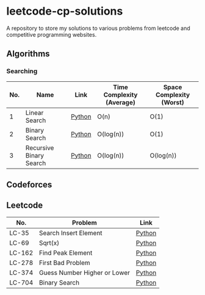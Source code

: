 # leetcode-cp-solutions
A repository to store my solutions to various problems from leetcode and competitive programming websites.

## Algorithms

### Searching 

| No. | Name                    | Link                                                  | Time Complexity (Average) | Space Complexity (Worst) |
| --- | ----------------------- | ----------------------------------------------------- | ------------------------- | ------------------------ |
| 1   | Linear Search           | [Python](./algorithms/searching/linear_search.py)     | O(n)                      | O(1)                     |
| 2   | Binary Search           | [Python](./algorithms/searching/binary_search.py)     | O(log(n))                 | O(1)                     |
| 3   | Recursive Binary Search | [Python](./algorithms/searching/binary_search_rec.py) | O(log(n))                 | O(log(n))                |

## Codeforces

## Leetcode

| No.    | Problem                      | Link                          |
| ------ | ---------------------------- | ----------------------------- |
| LC-35  | Search Insert Element        | [Python](./leetcode/LC35.py)  |
| LC-69  | Sqrt(x)                      | [Python](./leetcode/LC69.py)  |
| LC-162 | Find Peak Element            | [Python](./leetcode/LC162.py) |
| LC-278 | First Bad Problem            | [Python](./leetcode/LC278.py) |
| LC-374 | Guess Number Higher or Lower | [Python](./leetcode/LC374.py) |
| LC-704 | Binary Search                | [Python](./leetcode/LC704.py) |